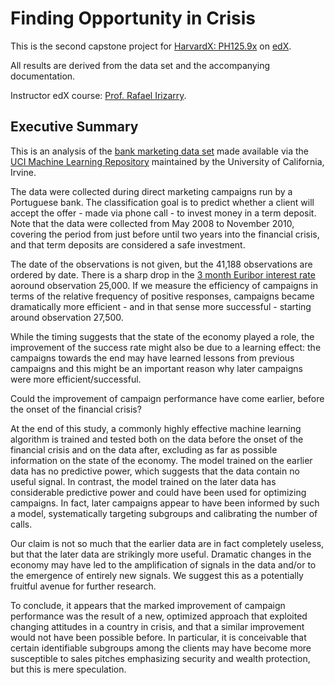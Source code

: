 # Finding Opportunity in Crisis

This is the second capstone project for 
[HarvardX: PH125.9x](https://www.edx.org/professional-certificate/harvardx-data-science) 
on [edX](https://www.edx.org).

All results are derived from the data set and the accompanying documentation.

Instructor edX course: [Prof. Rafael Irizarry](https://www.hsph.harvard.edu/rafael-irizarry/).

## Executive Summary

This is an analysis of the [bank marketing data set](http://archive.ics.uci.edu/ml/datasets/Bank+Marketing) 
made available via the [UCI Machine Learning Repository](http://archive.ics.uci.edu/ml) 
maintained by the University of California, Irvine. 

The data were collected during direct marketing campaigns run by a Portuguese 
bank. The classification goal is to predict whether a client will accept the 
offer - made via phone call - to invest money in a term deposit.
Note that the data were collected from May 2008 to November 2010, covering the
period from just before until two years into the financial crisis, and that 
term deposits are considered a safe investment.

The date of the observations is not given, but the 41,188 observations are 
ordered by date. There is a sharp drop in the [3 month Euribor interest rate](https://www.investopedia.com/terms/e/euribor.asp) 
aoround observation 25,000.
If we measure the efficiency of campaigns in terms of the relative
frequency of positive responses, campaigns became dramatically more 
efficient - and in that sense more successful - starting around 
observation 27,500.

While the timing suggests that the state of the economy played a role,
the improvement of the success rate might also be due to a learning effect:
the campaigns towards the end may have learned lessons from previous
campaigns and this might be an important reason why later campaigns
were more efficient/successful.

Could the improvement of campaign performance have come earlier, before
the onset of the financial crisis?

At the end of this study, a commonly highly effective machine learning 
algorithm is trained and tested both on the data before the onset of 
the financial crisis and on the data after, excluding as far as possible
information on the state of the economy. 
The model trained on the earlier data has no predictive power, which 
suggests that the data contain no useful signal. 
In contrast, the model trained on the later data has considerable 
predictive power and could have been used for optimizing campaigns. 
In fact, later campaigns appear to have been informed by such a model, 
systematically targeting subgroups and calibrating the number of calls.

Our claim is not so much that the earlier data are in fact completely 
useless, but that the later data are strikingly more useful. Dramatic
changes in the economy may have led to the amplification of signals 
in the data and/or to the emergence of entirely new signals. We suggest 
this as a potentially fruitful avenue for further research.

To conclude, it appears that the marked improvement of campaign performance 
was the result of a new, optimized approach that exploited changing 
attitudes in a country in crisis, and that a similar improvement would 
not have been possible before.
In particular, it is conceivable that certain identifiable subgroups 
among the clients may have become more susceptible to sales pitches 
emphasizing security and wealth protection, but this is mere speculation.
